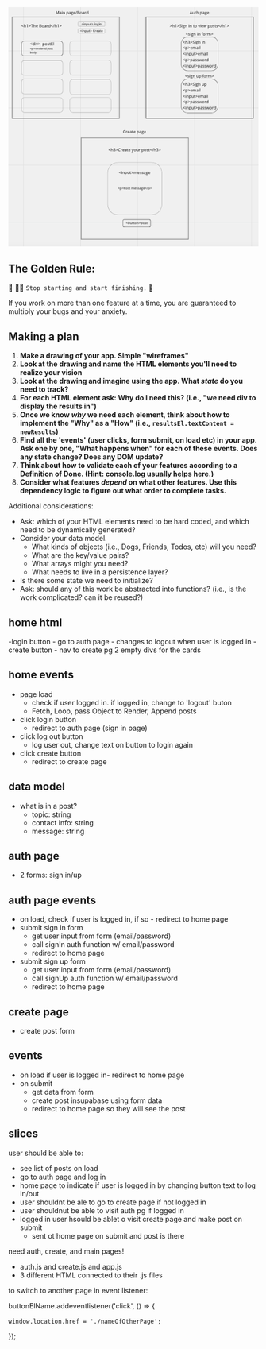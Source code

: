 ![wireframe for bulletin-board](./assets/wireframe.png)

## The Golden Rule:

🦸 🦸‍♂️ `Stop starting and start finishing.` 🏁

If you work on more than one feature at a time, you are guaranteed to multiply your bugs and your anxiety.

## Making a plan

1. **Make a drawing of your app. Simple "wireframes"**
1. **Look at the drawing and name the HTML elements you'll need to realize your vision**
1. **Look at the drawing and imagine using the app. What _state_ do you need to track?**
1. **For each HTML element ask: Why do I need this? (i.e., "we need div to display the results in")**
1. **Once we know _why_ we need each element, think about how to implement the "Why" as a "How" (i.e., `resultsEl.textContent = newResults`)**
1. **Find all the 'events' (user clicks, form submit, on load etc) in your app. Ask one by one, "What happens when" for each of these events. Does any state change? Does any DOM update?**
1. **Think about how to validate each of your features according to a Definition of Done. (Hint: console.log usually helps here.)**
1. **Consider what features _depend_ on what other features. Use this dependency logic to figure out what order to complete tasks.**

Additional considerations:

-   Ask: which of your HTML elements need to be hard coded, and which need to be dynamically generated?
-   Consider your data model.
    -   What kinds of objects (i.e., Dogs, Friends, Todos, etc) will you need?
    -   What are the key/value pairs?
    -   What arrays might you need?
    -   What needs to live in a persistence layer?
-   Is there some state we need to initialize?
-   Ask: should any of this work be abstracted into functions? (i.e., is the work complicated? can it be reused?)

## home html

-login button - go to auth page - changes to logout when user is logged in
-create button - nav to create pg
2 empty divs for the cards

## home events

- page load
  - check if user logged in. if logged in, change to 'logout' buton
  - Fetch, Loop, pass Object to Render, Append posts
- click login button
  - redirect to auth page (sign in page)
- click log out button
  - log user out, change text on button to login again
- click create button
  - redirect to create page

## data model

- what is in a post?
  - topic: string
  - contact info: string
  - message: string

## auth page

- 2 forms: sign in/up

## auth page events

- on load, check if user is logged in, if so - redirect to home page
- submit sign in form
  - get user input from form (email/password)
  - call signIn auth function w/ email/password
  - redirect to home page
- submit sign up form
  - get user input from form (email/password)
  - call signUp auth function w/ email/password
  - redirect to home page

## create page

- create post form

## events

- on load if user is logged in- redirect to home page
- on submit
  - get data from form
  - create post insupabase using form data
  - redirect to home page so they will see the post

## slices
user should be able to:

- see list of posts on load
- go to auth page and log in
- home page to indicate if user is logged in by changing button text to log in/out
- user shouldnt be ale to go to create page if not logged in
- user shouldnut be able to visit auth pg if logged in
- logged in user hsould be ablet o visit create page and make post on submit
    - sent ot home page on submit and post is there 


need auth, create, and main pages!
- auth.js and create.js and app.js
- 3 different HTML connected to their .js files


to switch to another page in event listener:

buttonElName.addeventlistener('click', () => {
    
    window.location.href = './nameOfOtherPage';

});